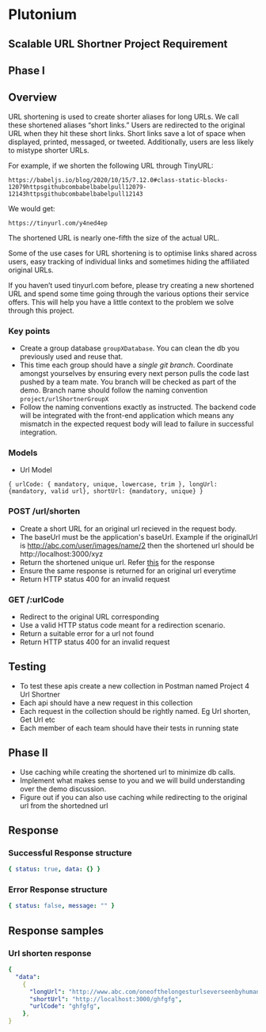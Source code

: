 # Plutonium

## Scalable URL Shortner Project Requirement

## Phase I

## Overview

URL shortening is used to create shorter aliases for long URLs. We call these shortened aliases “short links.” Users are redirected to the original URL when they hit these short links. Short links save a lot of space when displayed, printed, messaged, or tweeted. Additionally, users are less likely to mistype shorter URLs.

For example, if we shorten the following URL through TinyURL:

```
https://babeljs.io/blog/2020/10/15/7.12.0#class-static-blocks-12079httpsgithubcombabelbabelpull12079-12143httpsgithubcombabelbabelpull12143
```

We would get:

```
https://tinyurl.com/y4ned4ep
```

The shortened URL is nearly one-fifth the size of the actual URL.

Some of the use cases for URL shortening is to optimise links shared across users, easy tracking of individual links and sometimes hiding the affiliated original URLs.

If you haven’t used tinyurl.com before, please try creating a new shortened URL and spend some time going through the various options their service offers. This will help you have a little context to the problem we solve through this project.

### Key points

- Create a group database `groupXDatabase`. You can clean the db you previously used and reuse that.
- This time each group should have a _single git branch_. Coordinate amongst yourselves by ensuring every next person pulls the code last pushed by a team mate. You branch will be checked as part of the demo. Branch name should follow the naming convention `project/urlShortnerGroupX`
- Follow the naming conventions exactly as instructed. The backend code will be integrated with the front-end application which means any mismatch in the expected request body will lead to failure in successful integration.

### Models

- Url Model

```
{ urlCode: { mandatory, unique, lowercase, trim }, longUrl: {mandatory, valid url}, shortUrl: {mandatory, unique} }
```

### POST /url/shorten

- Create a short URL for an original url recieved in the request body.
- The baseUrl must be the application's baseUrl. Example if the originalUrl is http://abc.com/user/images/name/2 then the shortened url should be http://localhost:3000/xyz
- Return the shortened unique url. Refer [this](#url-shorten-response) for the response
- Ensure the same response is returned for an original url everytime
- Return HTTP status 400 for an invalid request

### GET /:urlCode

- Redirect to the original URL corresponding
- Use a valid HTTP status code meant for a redirection scenario.
- Return a suitable error for a url not found
- Return HTTP status 400 for an invalid request

## Testing

- To test these apis create a new collection in Postman named Project 4 Url Shortner
- Each api should have a new request in this collection
- Each request in the collection should be rightly named. Eg Url shorten, Get Url etc
- Each member of each team should have their tests in running state

## Phase II

- Use caching while creating the shortened url to minimize db calls.
- Implement what makes sense to you and we will build understanding over the demo discussion.
- Figure out if you can also use caching while redirecting to the original url from the shortedned url

## Response

### Successful Response structure

```yaml
{ status: true, data: {} }
```

### Error Response structure

```yaml
{ status: false, message: "" }
```

## Response samples

### Url shorten response

```yaml
{
  "data":
    {
      "longUrl": "http://www.abc.com/oneofthelongesturlseverseenbyhumans.com",
      "shortUrl": "http://localhost:3000/ghfgfg",
      "urlCode": "ghfgfg",
    },
}
```
